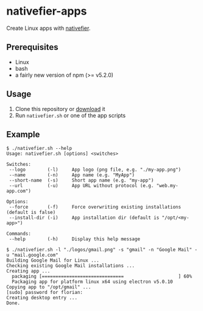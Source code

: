 # nativefier-apps

Create Linux apps with [nativefier](https://www.npmjs.com/package/nativefier).

## Prerequisites

- Linux
- bash
- a fairly new version of npm (>= v5.2.0)

## Usage

1. Clone this repository or [download](https://github.com/ffflorian/nativefier-apps/archive/master.zip) it
2. Run `nativefier.sh` or one of the app scripts


## Example

```
$ ./nativefier.sh --help
Usage: nativefier.sh [options] <switches>

Switches:
 --logo        (-l)     App logo (png file, e.g. "./my-app.png")
 --name        (-n)     App name (e.g. "MyApp")
 --short-name  (-s)     Short app name (e.g. "my-app")
 --url         (-u)     App URL without protocol (e.g. "web.my-app.com")

Options:
 --force       (-f)     Force overwriting existing installations (default is false)
 --install-dir (-i)     App installation dir (default is "/opt/<my-app>")

Commands:
 --help        (-h)     Display this help message

$ ./nativefier.sh -l "./logos/gmail.png" -s "gmail" -n "Google Mail" -u "mail.google.com"
Building Google Mail for Linux ...
Checking existing Google Mail installations ...
Creating app ...
  packaging [==============================                    ] 60%
  Packaging app for platform linux x64 using electron v5.0.10
Copying app to "/opt/gmail" ...
[sudo] password for florian:
Creating desktop entry ...
Done.
```
